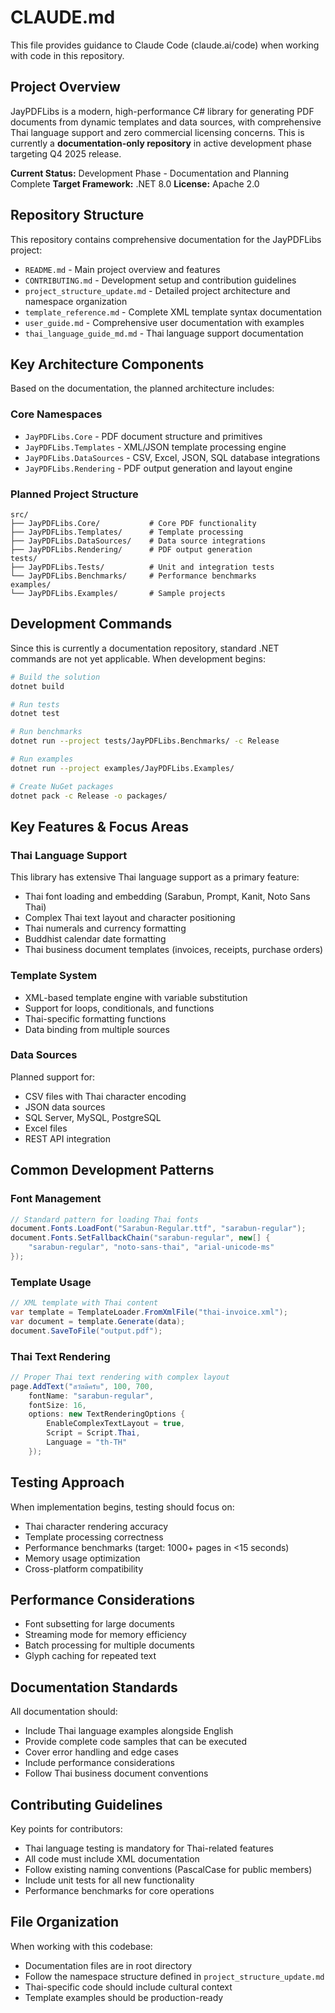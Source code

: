 # CLAUDE.md

This file provides guidance to Claude Code (claude.ai/code) when working with code in this repository.

## Project Overview

JayPDFLibs is a modern, high-performance C# library for generating PDF documents from dynamic templates and data sources, with comprehensive Thai language support and zero commercial licensing concerns. This is currently a **documentation-only repository** in active development phase targeting Q4 2025 release.

**Current Status:** Development Phase - Documentation and Planning Complete
**Target Framework:** .NET 8.0
**License:** Apache 2.0

## Repository Structure

This repository contains comprehensive documentation for the JayPDFLibs project:

- `README.md` - Main project overview and features
- `CONTRIBUTING.md` - Development setup and contribution guidelines  
- `project_structure_update.md` - Detailed project architecture and namespace organization
- `template_reference.md` - Complete XML template syntax documentation
- `user_guide.md` - Comprehensive user documentation with examples
- `thai_language_guide_md.md` - Thai language support documentation

## Key Architecture Components

Based on the documentation, the planned architecture includes:

### Core Namespaces
- `JayPDFLibs.Core` - PDF document structure and primitives
- `JayPDFLibs.Templates` - XML/JSON template processing engine
- `JayPDFLibs.DataSources` - CSV, Excel, JSON, SQL database integrations
- `JayPDFLibs.Rendering` - PDF output generation and layout engine

### Planned Project Structure
```
src/
├── JayPDFLibs.Core/           # Core PDF functionality
├── JayPDFLibs.Templates/      # Template processing
├── JayPDFLibs.DataSources/    # Data source integrations  
├── JayPDFLibs.Rendering/      # PDF output generation
tests/
├── JayPDFLibs.Tests/          # Unit and integration tests
└── JayPDFLibs.Benchmarks/     # Performance benchmarks
examples/
└── JayPDFLibs.Examples/       # Sample projects
```

## Development Commands

Since this is currently a documentation repository, standard .NET commands are not yet applicable. When development begins:

```bash
# Build the solution
dotnet build

# Run tests  
dotnet test

# Run benchmarks
dotnet run --project tests/JayPDFLibs.Benchmarks/ -c Release

# Run examples
dotnet run --project examples/JayPDFLibs.Examples/

# Create NuGet packages
dotnet pack -c Release -o packages/
```

## Key Features & Focus Areas

### Thai Language Support
This library has extensive Thai language support as a primary feature:
- Thai font loading and embedding (Sarabun, Prompt, Kanit, Noto Sans Thai)
- Complex Thai text layout and character positioning
- Thai numerals and currency formatting
- Buddhist calendar date formatting
- Thai business document templates (invoices, receipts, purchase orders)

### Template System
- XML-based template engine with variable substitution
- Support for loops, conditionals, and functions
- Thai-specific formatting functions
- Data binding from multiple sources

### Data Sources
Planned support for:
- CSV files with Thai character encoding
- JSON data sources
- SQL Server, MySQL, PostgreSQL
- Excel files
- REST API integration

## Common Development Patterns

### Font Management
```csharp
// Standard pattern for loading Thai fonts
document.Fonts.LoadFont("Sarabun-Regular.ttf", "sarabun-regular");
document.Fonts.SetFallbackChain("sarabun-regular", new[] {
    "sarabun-regular", "noto-sans-thai", "arial-unicode-ms"
});
```

### Template Usage
```csharp
// XML template with Thai content
var template = TemplateLoader.FromXmlFile("thai-invoice.xml");
var document = template.Generate(data);
document.SaveToFile("output.pdf");
```

### Thai Text Rendering
```csharp
// Proper Thai text rendering with complex layout
page.AddText("สวัสดีครับ", 100, 700, 
    fontName: "sarabun-regular", 
    fontSize: 16,
    options: new TextRenderingOptions {
        EnableComplexTextLayout = true,
        Script = Script.Thai,
        Language = "th-TH"
    });
```

## Testing Approach

When implementation begins, testing should focus on:
- Thai character rendering accuracy
- Template processing correctness  
- Performance benchmarks (target: 1000+ pages in <15 seconds)
- Memory usage optimization
- Cross-platform compatibility

## Performance Considerations

- Font subsetting for large documents
- Streaming mode for memory efficiency
- Batch processing for multiple documents
- Glyph caching for repeated text

## Documentation Standards

All documentation should:
- Include Thai language examples alongside English
- Provide complete code samples that can be executed
- Cover error handling and edge cases
- Include performance considerations
- Follow Thai business document conventions

## Contributing Guidelines

Key points for contributors:
- Thai language testing is mandatory for Thai-related features
- All code must include XML documentation
- Follow existing naming conventions (PascalCase for public members)
- Include unit tests for all new functionality
- Performance benchmarks for core operations

## File Organization

When working with this codebase:
- Documentation files are in root directory
- Follow the namespace structure defined in `project_structure_update.md`
- Thai-specific code should include cultural context
- Template examples should be production-ready